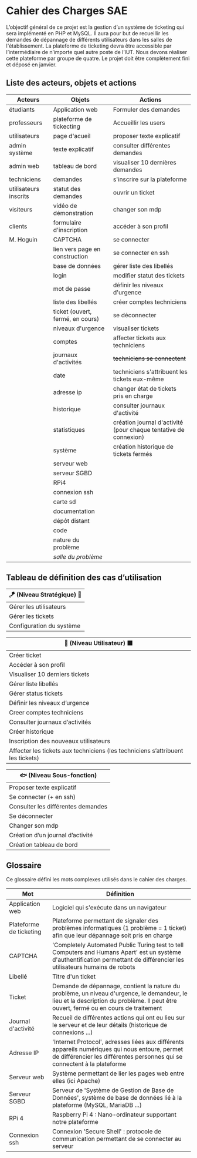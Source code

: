 # Cahier des Charges SAE

L’objectif général de ce projet est la gestion d’un système de ticketing qui sera implémenté en PHP et MySQL. Il aura pour but de recueillir les demandes de dépannage de différents utilisateurs dans les salles de l'établissement. La plateforme de ticketing devra être accessible par l’intermédiaire de n’importe quel autre poste de l’IUT. Nous devons réaliser cette plateforme par groupe de quatre. Le projet doit  être complètement fini et déposé en janvier.

## Liste des acteurs, objets et actions

| Acteurs | Objets | Actions |
|---------|--------|---------|
|étudiants|Application web|Formuler des demandes|
|professeurs|plateforme de tickecting|Accueillir les users|
|utilisateurs|page d'acueil|proposer texte explicatif|
|admin système|texte explicatif|consulter différentes demandes|
|admin web|tableau de bord|visualiser 10 dernières demandes|
|techniciens|demandes|s'inscrire sur la plateforme|
|utilisateurs inscrits|statut des demandes|ouvrir un ticket|
|visiteurs|vidéo de démonstration|changer son mdp|
|clients|formulaire d'inscription|accéder à son profil|
|M. Hoguin|CAPTCHA|se connecter|
||lien vers page en construction|se connecter en ssh|
||base de données|gérer liste des libellés|
||login|modifier statut des tickets|
||mot de passe|définir les niveaux d'urgence|
||liste des libellés|créer comptes techniciens|
||ticket (ouvert, fermé, en cours)|se déconnecter|
||niveaux d'urgence|visualiser tickets|
||comptes|affecter tickets aux techniciens|
||journaux d'activités|~~techniciens se connectent~~|
||date|techniciens s'attribuent les tickets eux-même|
||adresse ip|changer état de tickets pris en charge|
||historique|consulter journaux d'activité|
||statistiques|création journal d'activité (pour chaque tentative de connexion)|
||système|création historique de tickets fermés|
||serveur web||
||serveur SGBD||
||RPi4||
||connexion ssh||
||carte sd||
||documentation||
||dépôt distant||
||code||
||nature du problème||
||_salle du problème_||

## Tableau de définition des cas d’utilisation

|🪁 (Niveau Stratégique) 🔲|
|---------------------------|
|Gérer les utilisateurs|
|Gérer les tickets|
|Configuration du système|

|🌊 (Niveau Utilisateur) ⬛|
|--------------------------|
|Créer ticket|
|Accéder à son profil|
|Visualiser 10 derniers tickets|
|Gérer liste libellés|
|Gérer status tickets|
|Définir les niveaux d’urgence|
|Creer comptes techniciens|
|Consulter journaux d’activités|
|Créer historique|
|Inscription des nouveaux  utilisateurs|
|Affecter les tickets aux techniciens (les techniciens s’attribuent les tickets)|

|🐟 (Niveau Sous-fonction)|
|-------------------------|
|Proposer texte explicatif|
|Se connecter (+ en ssh)|
|Consulter les différentes demandes|
|Se déconnecter|
|Changer son mdp|
|Création d’un journal d’activité|
|Création tableau de bord|

## Glossaire

Ce glossaire défini les mots complexes utilisés dans le cahier des charges.

| Mot                     | Définition                                                                                                                                                                          |
|-------------------------|-------------------------------------------------------------------------------------------------------------------------------------------------------------------------------------|
| Application web         | Logiciel qui s'exécute dans un navigateur                                                                                                                                           |
| Plateforme de ticketing | Plateforme permettant de signaler des problèmes informatiques (1 problème = 1 ticket) afin que leur dépannage soit pris en charge                                                   |
| CAPTCHA                 | 'Completely Automated Public Turing test to tell Computers and Humans Apart' est un système d'authentification permettant de différencier les utilisateurs humains de robots        |
| Libellé                 | Titre d'un ticket                                                                                                                                                                   |
| Ticket                  | Demande de dépannage, contient la nature du problème, un niveau d'urgence, le demandeur, le lieu et la description du problème. Il peut être ouvert, fermé ou en cours de traitement|
| Journal d'activité      | Recueil de différentes actions qui ont eu lieu sur le serveur et de leur détails (historique de connexions ...)                                                                     |
| Adresse IP              | 'Internet Protocol', adresses liées aux différents appareils numériques qui nous entoure, permet de différencier les différentes personnes qui se connectent à la plateforme        |
| Serveur web             | Système permettant de lier les pages web entre elles (ici Apache)                                                                                                                   |
| Serveur SGBD            | Serveur de 'Système de Gestion de Base de Données', système de base de données lié à la plateforme (MySQL, MariaDB ...)                                                             |
| RPi 4                   | Raspberry Pi 4 : Nano-ordinateur supportant notre plateforme                                                                                                                        |
| Connexion ssh           | Connexion 'Secure Shell' : protocole de communication permettant de se connecter au serveur                                                                                         |
